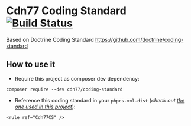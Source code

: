 Cdn77 Coding Standard [![Build Status](https://github.com/cdn77/coding-standard/workflows/CI/badge.svg?branch=7.0.x)](https://github.com/cdn77/coding-standard/actions)
=====================

Based on Doctrine Coding Standard https://github.com/doctrine/coding-standard


## How to use it

* Require this project as composer dev dependency:

```
composer require --dev cdn77/coding-standard
```
* Reference this coding standard in your `phpcs.xml.dist` (_check out [the one used in this project](phpcs.xml.dist)_):

```
<rule ref="Cdn77CS" />
```
